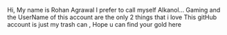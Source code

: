 Hi, My name is Rohan Agrawal 
I prefer to call myself Alkanol...
Gaming and the UserName of this account are the only 2 things that i love 
This gitHub account is just my trash can , Hope u can find your gold here  
